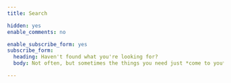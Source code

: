```yaml
---
title: Search

hidden: yes
enable_comments: no

enable_subscribe_form: yes
subscribe_form:
  heading: Haven't found what you're looking for?
  body: Not often, but sometimes the things you need just *come to you*! **Subscribe to my periodical email newsletter for sharp, timely knowledge for your garden.**

---
```

<div id="custom-search">
<script>
  (function() {
    var cx = '011367616204263736318:7ksxac5v0w4';
    var gcse = document.createElement('script');
    gcse.type = 'text/javascript';
    gcse.async = true;
    gcse.src = 'https://cse.google.com/cse.js?cx=' + cx;
    var s = document.getElementsByTagName('script')[0];
    s.parentNode.insertBefore(gcse, s);
  })();
</script>
<gcse:search></gcse:search>
</div>

